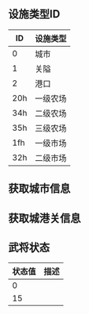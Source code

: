 ## 设施类型ID

| ID  | 设施类型 |
| --- | -------- |
| 0   | 城市     |
| 1   | 关隘     |
| 2   | 港口     |
| 20h | 一级农场 |
| 34h | 二级农场 |
| 35h | 三级农场 |
| 1fh | 一级市场 |
| 32h | 二级市场 |


## 获取城市信息


## 获取城港关信息

## 武将状态

| 状态值 | 描述 |
| ------ | ---- |
| 0      |      |
| 15     |      |

